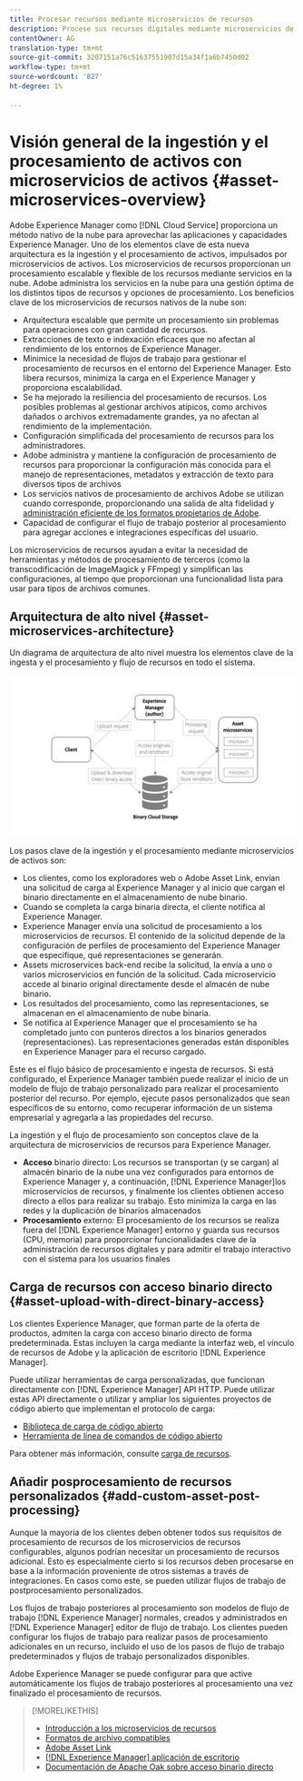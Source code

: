 ```yaml
---
title: Procesar recursos mediante microservicios de recursos
description: Procese sus recursos digitales mediante microservicios de procesamiento de recursos escalables y nativos de la nube.
contentOwner: AG
translation-type: tm+mt
source-git-commit: 3207151a76c51637551907d15a34f1a6b7450d02
workflow-type: tm+mt
source-wordcount: '827'
ht-degree: 1%

---
```



# Visión general de la ingestión y el procesamiento de activos con microservicios de activos {#asset-microservices-overview}

Adobe Experience Manager como [!DNL Cloud Service] proporciona un método nativo de la nube para aprovechar las aplicaciones y capacidades Experience Manager. Uno de los elementos clave de esta nueva arquitectura es la ingestión y el procesamiento de activos, impulsados por microservicios de activos. Los microservicios de recursos proporcionan un procesamiento escalable y flexible de los recursos mediante servicios en la nube. Adobe administra los servicios en la nube para una gestión óptima de los distintos tipos de recursos y opciones de procesamiento. Los beneficios clave de los microservicios de recursos nativos de la nube son:

* Arquitectura escalable que permite un procesamiento sin problemas para operaciones con gran cantidad de recursos.
* Extracciones de texto e indexación eficaces que no afectan al rendimiento de los entornos de Experience Manager.
* Minimice la necesidad de flujos de trabajo para gestionar el procesamiento de recursos en el entorno del Experience Manager. Esto libera recursos, minimiza la carga en el Experience Manager y proporciona escalabilidad.
* Se ha mejorado la resiliencia del procesamiento de recursos. Los posibles problemas al gestionar archivos atípicos, como archivos dañados o archivos extremadamente grandes, ya no afectan al rendimiento de la implementación.
* Configuración simplificada del procesamiento de recursos para los administradores.
* Adobe administra y mantiene la configuración de procesamiento de recursos para proporcionar la configuración más conocida para el manejo de representaciones, metadatos y extracción de texto para diversos tipos de archivos
* Los servicios nativos de procesamiento de archivos Adobe se utilizan cuando corresponde, proporcionando una salida de alta fidelidad y [administración eficiente de los formatos propietarios de Adobe](file-format-support.md).
* Capacidad de configurar el flujo de trabajo posterior al procesamiento para agregar acciones e integraciones específicas del usuario.

Los microservicios de recursos ayudan a evitar la necesidad de herramientas y métodos de procesamiento de terceros (como la transcodificación de ImageMagick y FFmpeg) y simplifican las configuraciones, al tiempo que proporcionan una funcionalidad lista para usar para tipos de archivos comunes.

## Arquitectura de alto nivel {#asset-microservices-architecture}

Un diagrama de arquitectura de alto nivel muestra los elementos clave de la ingesta y el procesamiento y flujo de recursos en todo el sistema.

<!-- Proposed DRAFT diagram for asset microservices overview - see section "Asset processing - high-level diagram" in the PPTX deck

https://adobe-my.sharepoint.com/personal/gklebus_adobe_com/_layouts/15/guestaccess.aspx?guestaccesstoken=jexDC5ZnepXSt6dTPciH66TzckS1BPEfdaZuSgHugL8%3D&docid=2_1ec37f0bd4cc74354b4f481cd420e07fc&rev=1&e=CdgElS
-->

![Ingesta y procesamiento de activos con ](assets/asset-microservices-overview.png "microservicios de activosToma y procesamiento de activos con microservicios de activos")

Los pasos clave de la ingestión y el procesamiento mediante microservicios de activos son:

* Los clientes, como los exploradores web o Adobe Asset Link, envían una solicitud de carga al Experience Manager y al inicio que cargan el binario directamente en el almacenamiento de nube binario.
* Cuando se completa la carga binaria directa, el cliente notifica al Experience Manager.
* Experience Manager envía una solicitud de procesamiento a los microservicios de recursos. El contenido de la solicitud depende de la configuración de perfiles de procesamiento del Experience Manager que especifique, qué representaciones se generarán.
* Assets microservices back-end recibe la solicitud, la envía a uno o varios microservicios en función de la solicitud. Cada microservicio accede al binario original directamente desde el almacén de nube binario.
* Los resultados del procesamiento, como las representaciones, se almacenan en el almacenamiento de nube binaria.
* Se notifica al Experience Manager que el procesamiento se ha completado junto con punteros directos a los binarios generados (representaciones). Las representaciones generadas están disponibles en Experience Manager para el recurso cargado.

Este es el flujo básico de procesamiento e ingesta de recursos. Si está configurado, el Experience Manager también puede realizar el inicio de un modelo de flujo de trabajo personalizado para realizar el procesamiento posterior del recurso. Por ejemplo, ejecute pasos personalizados que sean específicos de su entorno, como recuperar información de un sistema empresarial y agregarla a las propiedades del recurso.

La ingestión y el flujo de procesamiento son conceptos clave de la arquitectura de microservicios de recursos para Experience Manager.

* **Acceso** binario directo: Los recursos se transportan (y se cargan) al almacén binario de la nube una vez configurados para entornos de Experience Manager y, a continuación,  [!DNL Experience Manager]los microservicios de recursos, y finalmente los clientes obtienen acceso directo a ellos para realizar su trabajo. Esto minimiza la carga en las redes y la duplicación de binarios almacenados
* **Procesamiento** externo: El procesamiento de los recursos se realiza fuera del  [!DNL Experience Manager] entorno y guarda sus recursos (CPU, memoria) para proporcionar funcionalidades clave de la administración de recursos digitales y para admitir el trabajo interactivo con el sistema para los usuarios finales

## Carga de recursos con acceso binario directo {#asset-upload-with-direct-binary-access}

Los clientes Experience Manager, que forman parte de la oferta de productos, admiten la carga con acceso binario directo de forma predeterminada. Estas incluyen la carga mediante la interfaz web, el vínculo de recursos de Adobe y la aplicación de escritorio [!DNL Experience Manager].

Puede utilizar herramientas de carga personalizadas, que funcionan directamente con [!DNL Experience Manager] API HTTP. Puede utilizar estas API directamente o utilizar y ampliar los siguientes proyectos de código abierto que implementan el protocolo de carga:

* [Biblioteca de carga de código abierto](https://github.com/adobe/aem-upload)
* [Herramienta de línea de comandos de código abierto](https://github.com/adobe/aio-cli-plugin-aem)

Para obtener más información, consulte [carga de recursos](add-assets.md).

## Añadir posprocesamiento de recursos personalizados {#add-custom-asset-post-processing}

Aunque la mayoría de los clientes deben obtener todos sus requisitos de procesamiento de recursos de los microservicios de recursos configurables, algunos podrían necesitar un procesamiento de recursos adicional. Esto es especialmente cierto si los recursos deben procesarse en base a la información proveniente de otros sistemas a través de integraciones. En casos como este, se pueden utilizar flujos de trabajo de postprocesamiento personalizados.

Los flujos de trabajo posteriores al procesamiento son modelos de flujo de trabajo [!DNL Experience Manager] normales, creados y administrados en [!DNL Experience Manager] editor de flujo de trabajo. Los clientes pueden configurar los flujos de trabajo para realizar pasos de procesamiento adicionales en un recurso, incluido el uso de los pasos de flujo de trabajo predeterminados y flujos de trabajo personalizados disponibles.

Adobe Experience Manager se puede configurar para que active automáticamente los flujos de trabajo posteriores al procesamiento una vez finalizado el procesamiento de recursos.

<!-- TBD asgupta, Engg: Create some asset-microservices-data-flow-diagram.
-->

>[!MORELIKETHIS]
>
>* [Introducción a los microservicios de recursos](asset-microservices-configure-and-use.md)
>* [Formatos de archivo compatibles](file-format-support.md)
>* [Adobe Asset Link](https://helpx.adobe.com/es/enterprise/using/adobe-asset-link.html)
>* [[!DNL Experience Manager] aplicación de escritorio](https://experienceleague.adobe.com/docs/experience-manager-desktop-app/using/introduction.html)
>* [Documentación de Apache Oak sobre acceso binario directo](https://jackrabbit.apache.org/oak/docs/features/direct-binary-access.html)

